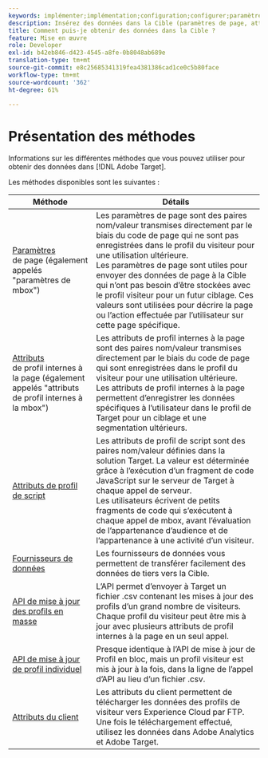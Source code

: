 ```yaml
---
keywords: implémenter;implémentation;configuration;configurer;paramètre de page;tomcat;codage URL;attribut de profil interne à la page;paramètre mbox;attributs de profil internes à la page;attribut de profil de script;API de mise à jour des profils en masse;API de mise à jour de profil individuel;attributs du client;fournisseurs de données;fournisseur de données
description: Insérez des données dans la Cible (paramètres de page, attributs de profil, attributs de profil de script, fournisseurs de données, API de mise à jour de profil unique et en bloc, attributs du client).
title: Comment puis-je obtenir des données dans la Cible ?
feature: Mise en œuvre
role: Developer
exl-id: b42eb846-d423-4545-a8fe-0b8048ab689e
translation-type: tm+mt
source-git-commit: e8c25685341319fea4381386cad1ce0c5b80face
workflow-type: tm+mt
source-wordcount: '362'
ht-degree: 61%

---
```


# Présentation des méthodes

Informations sur les différentes méthodes que vous pouvez utiliser pour obtenir des données dans [!DNL Adobe Target].

Les méthodes disponibles sont les suivantes :

| Méthode | Détails |
| --- | --- |
| [Paramètres](/help/c-implementing-target/c-considerations-before-you-implement-target/c-methods-to-get-data-into-target/page-parameters.md)<br> de page (également appelés &quot;paramètres de mbox&quot;) | Les paramètres de page sont des paires nom/valeur transmises directement par le biais du code de page qui ne sont pas enregistrées dans le profil du visiteur pour une utilisation ultérieure.<br>Les paramètres de page sont utiles pour envoyer des données de page à la Cible qui n’ont pas besoin d’être stockées avec le profil visiteur pour un futur ciblage. Ces valeurs sont utilisées pour décrire la page ou l’action effectuée par l’utilisateur sur cette page spécifique. |
| [Attributs](/help/c-implementing-target/c-considerations-before-you-implement-target/c-methods-to-get-data-into-target/in-page-profile-attributes.md)<br> de profil internes à la page (également appelés &quot;attributs de profil internes à la mbox&quot;) | Les attributs de profil internes à la page sont des paires nom/valeur transmises directement par le biais du code de page qui sont enregistrées dans le profil du visiteur pour une utilisation ultérieure.<br>Les attributs de profil internes à la page permettent d’enregistrer les données spécifiques à l’utilisateur dans le profil de Target pour un ciblage et une segmentation ultérieurs. |
| [Attributs de profil de script](/help/c-implementing-target/c-considerations-before-you-implement-target/c-methods-to-get-data-into-target/script-profile-attributes.md) | Les attributs de profil de script sont des paires nom/valeur définies dans la solution Target. La valeur est déterminée grâce à l’exécution d’un fragment de code JavaScript sur le serveur de Target à chaque appel de serveur.<br>Les utilisateurs écrivent de petits fragments de code qui s’exécutent à chaque appel de mbox, avant l’évaluation de l’appartenance d’audience et de l’appartenance à une activité d’un visiteur. |
| [Fournisseurs de données](/help/c-implementing-target/c-considerations-before-you-implement-target/c-methods-to-get-data-into-target/data-providers.md) | Les fournisseurs de données vous permettent de transférer facilement des données de tiers vers la Cible. |
| [API de mise à jour des profils en masse](/help/c-implementing-target/c-considerations-before-you-implement-target/c-methods-to-get-data-into-target/bulk-profile-update-api.md) | L’API permet d’envoyer à Target un fichier .csv contenant les mises à jour des profils d’un grand nombre de visiteurs. Chaque profil du visiteur peut être mis à jour avec plusieurs attributs de profil internes à la page en un seul appel. |
| [API de mise à jour de profil individuel](/help/c-implementing-target/c-considerations-before-you-implement-target/c-methods-to-get-data-into-target/single-profile-update-api.md) | Presque identique à l’API de mise à jour de Profil en bloc, mais un profil visiteur est mis à jour à la fois, dans la ligne de l’appel d’API au lieu d’un fichier .csv. |
| [Attributs du client](/help/c-implementing-target/c-considerations-before-you-implement-target/c-methods-to-get-data-into-target/customer-attributes.md) | Les attributs du client permettent de télécharger les données des profils de visiteur vers Experience Cloud par FTP. Une fois le téléchargement effectué, utilisez les données dans Adobe Analytics et Adobe Target. |












